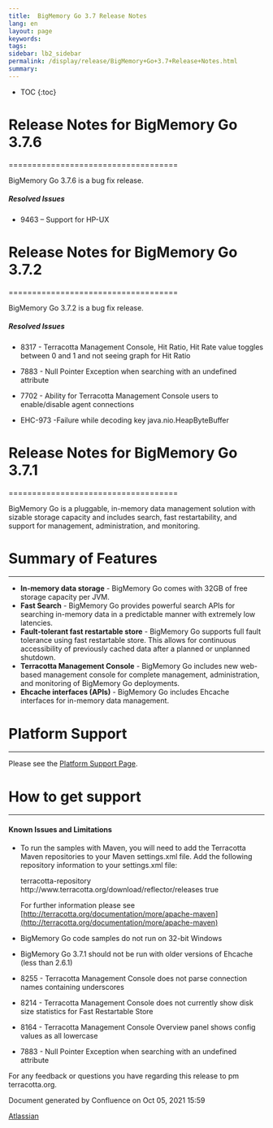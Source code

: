 ```yaml
---
title:  BigMemory Go 3.7 Release Notes  
lang: en
layout: page
keywords:
tags:
sidebar: lb2_sidebar
permalink: /display/release/BigMemory+Go+3.7+Release+Notes.html
summary:
---
```



* TOC
{:toc}

# Release Notes for BigMemory Go 3.7.6
====================================

BigMemory Go 3.7.6 is a bug fix release.

##### Resolved Issues

*   9463 – Support for HP-UX

# Release Notes for BigMemory Go 3.7.2
====================================

BigMemory Go 3.7.2 is a bug fix release.

##### Resolved Issues

*   8317 - Terracotta Management Console, Hit Ratio, Hit Rate value toggles between 0 and 1 and not seeing graph for Hit Ratio
*   7883 - Null Pointer Exception when searching with an undefined attribute
*   7702 - Ability for Terracotta Management Console users to enable/disable agent connections
    
*   EHC-973 -Failure while decoding key java.nio.HeapByteBuffer 
    

# Release Notes for BigMemory Go 3.7.1
====================================

BigMemory Go is a pluggable, in-memory data management solution with sizable storage capacity and includes search, fast restartability, and support for management, administration, and monitoring.

# Summary of Features
-------------------

*   **In-memory data storage** - BigMemory Go comes with 32GB of free storage capacity per JVM.
*   **Fast Search** - BigMemory Go provides powerful search APIs for searching in-memory data in a predictable manner with extremely low latencies.
*   **Fault-tolerant fast restartable store** - BigMemory Go supports full fault tolerance using fast restartable store. This allows for continuous accessibility of previously cached data after a planned or unplanned shutdown.
*   **Terracotta Management Console** - BigMemory Go includes new web-based management console for complete management, administration, and monitoring of BigMemory Go deployments.
*   **Ehcache interfaces (APIs)** - BigMemory Go includes Ehcache interfaces for in-memory data management.

# Platform Support
----------------

Please see the [Platform Support Page](Terracotta+3.7%2C+Ehcache+2.6%2C+Quartz+2.1+Platform+Support).

# How to get support
------------------

#### Known Issues and Limitations

*   To run the samples with Maven, you will need to add the Terracotta Maven repositories to your Maven settings.xml file. Add the following repository information to your settings.xml file:
    
    <repository>
        <id>terracotta-repository</id>
        <url>http://www.terracotta.org/download/reflector/releases</url>
        <releases>
            <enabled>true</enabled>
        </releases>
    </repository>
    
    For further information please see [http://terracotta.org/documentation/more/apache-maven](http://terracotta.org/documentation/more/apache-maven)
    

*   BigMemory Go code samples do not run on 32-bit Windows
*   BigMemory Go 3.7.1 should not be run with older versions of Ehcache (less than 2.6.1)
*   8255 - Terracotta Management Console does not parse connection names containing underscores
*   8214 - Terracotta Management Console does not currently show disk size statistics for Fast Restartable Store
*   8164 - Terracotta Management Console Overview panel shows config values as all lowercase
*   7883 - Null Pointer Exception when searching with an undefined attribute

For any feedback or questions you have regarding this release to pm <at> terracotta.org.

Document generated by Confluence on Oct 05, 2021 15:59

[Atlassian](http://www.atlassian.com/)

